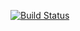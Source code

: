 [![Build Status](https://travis-ci.org/Dybo/SimpleTest.svg?branch=master)](https://travis-ci.org/Dybo/SimpleTest)
